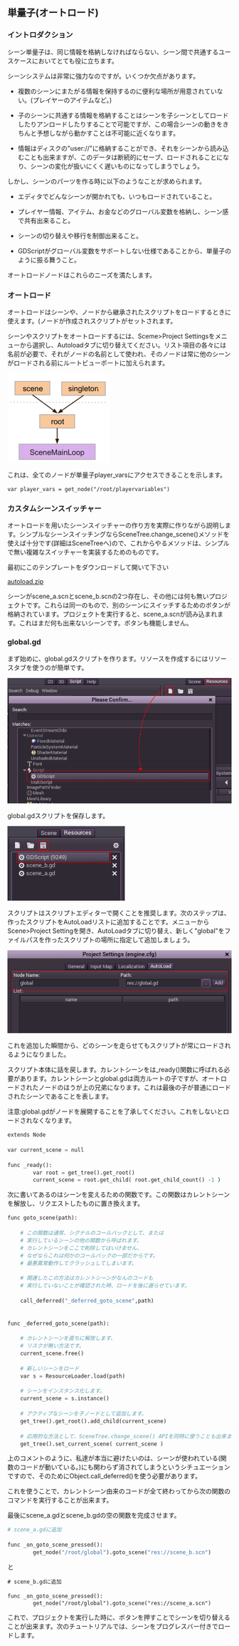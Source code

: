 ## 単量子(オートロード)

### イントロダクション

シーン単量子は、同じ情報を格納しなければならない、シーン間で共通するユースケースにおいてとても役に立ちます。

シーンシステムは非常に強力なのですが。いくつか欠点があります。

* 複数のシーンにまたがる情報を保持するのに便利な場所が用意されていない。(プレイヤーのアイテムなど。)

* 子のシーンに共通する情報を格納することはシーンを子シーンとしてロードしたりアンロードしたりすることで可能ですが、この場合シーンの動きをきちんと予想しながら動かすことは不可能に近くなります。

* 情報はディスクの"user://"に格納することができ、それをシーンから読み込むことも出来ますが、このデータは断続的にセーブ、ロードされることになり、シーンの変化が扱いにくく遅いものになってしまうでしょう。

しかし、シーンのパーツを作る時に以下のようなことが求められます。

* エディタでどんなシーンが開かれても、いつもロードされていること。

* プレイヤー情報、アイテム、お金などのグローバル変数を格納し、シーン感で共有出来ること。

* シーンの切り替えや移行を制御出来ること。

* GDScriptがグローバル変数をサポートしない仕様であることから、単量子のように振る舞うこと。

オートロードノードはこれらのニーズを満たします。

### オートロード

オートロードはシーンや、ノードから継承されたスクリプトをロードするときに使えます。(ノードが作成されスクリプトがセットされます。

シーンやスクリプトをオートロードするには、Sceme>Project Settingsをメニューから選択し、Autoloadタブに切り替えてください。リスト項目の各々には名前が必要で、それがノードの名前として使われ、そのノードは常に他のシーンがロードされる前にルートビューポートに加えられます。

![singleton](./Learning-step-by-step-assets/Singleton/singleton.png)

これは、全てのノードが単量子player_varsにアクセスできることを示します。

```pyhton
var player_vars = get_node("/root/playervariables")
```

### カスタムシーンスイッチャー

オートロードを用いたシーンスイッチャーの作り方を実際に作りながら説明します。シンプルなシーンスイッチングならSceneTree.change_scene()メソッドを使えば十分です(詳細はSceneTreeへ)ので、これからやるメソッドは、シンプルで無い複雑なスイッチャーを実装するためのものです。

最初にこのテンプレートをダウンロードして開いて下さい

[autoload.zip](http://docs.godotengine.org/en/latest/_downloads/autoload.zip "autoload.zip")

シーンがscene_a.scnとscene_b.scnの2つ存在し、その他には何も無いプロジェクトです。これらは同一のもので、別のシーンにスイッチするためのボタンが格納されています。プロジェクトを実行すると、scene_a.scnが読み込まれます。これはまだ何も出来ないシーンです。ボタンも機能しません。

### global.gd

まず始めに、global.gdスクリプトを作ります。リソースを作成するにはリソースタブを使うのが簡単です。

![newscript](./Learning-step-by-step-assets/Singleton/newscript.png)

global.gdスクリプトを保存します。

![saveasscript](./Learning-step-by-step-assets/Singleton/saveasscript.png)

スクリプトはスクリプトエディターで開くことを推奨します。次のステップは、作ったスクリプトをAutoLoadリストに追加することです。メニューからScene>Project Settingを開き、AutoLoadタブに切り替え、新しく"global"をファイルパスを作ったスクリプトの場所に指定して追加しましょう。

![addglobal](./Learning-step-by-step-assets/Singleton/addglobal.png)

これを追加した瞬間から、どのシーンを走らせてもスクリプトが常にロードされるようになりました。

スクリプト本体に話を戻します。カレントシーンをは_ready()関数に呼ばれる必要があります。カレントシーンとglobal.gdは両方ルートの子ですが、オートロードされたノードのほうが上の兄弟になります。これは最後の子が普通にロードされたシーンであることを表します。

注意:global.gdがノードを展開することを了承してください。これをしないとロードされなくなります。

```python
extends Node

var current_scene = null

func _ready():
        var root = get_tree().get_root()
        current_scene = root.get_child( root.get_child_count() -1 )
```

次に書いてあるのはシーンを変えるための関数です。この関数はカレントシーンを解放し、リクエストしたものに置き換えます。

```python
func goto_scene(path):

    # この関数は通常、シグナルのコールバックとして、または
    # 実行しているシーンの他の関数から呼ばれます。
    # カレントシーンをここで削除してはいけません、
    # なぜならこれは何かのコールバックの一部だからです。
    # 最悪異常動作してクラッシュしてしまいます。

    # 関連したこの方法はカレントシーンがなんのコードも
    # 実行していないことが確認された時、ロードを後に遅らせています。

    call_deferred("_deferred_goto_scene",path)


func _deferred_goto_scene(path):

    # カレントシーンを直ちに解放します、
    # リスクが無い方法です。
    current_scene.free()

    # 新しいシーンをロード
    var s = ResourceLoader.load(path)

    # シーンをインスタンス化します。
    current_scene = s.instance()

    # アクティブなシーンを子ノードとして追加します。
    get_tree().get_root().add_child(current_scene)

    # 応用的な方法として、SceneTree.change_scene() APIを同時に使うことも出来ます。
    get_tree().set_current_scene( current_scene )
```

上のコメントのように、私達が本当に避けたいのは、シーンが使われている(関数のコードが動いている。)にも関わらず消されてしまうというシチュエーションですので、そのためにObject.call_deferred()を使う必要があります。

これを使うことで、カレントシーン由来のコードが全て終わってから次の関数のコマンドを実行することが出来ます。

最後にscene_a.gdとscene_b.gdの空の関数を完成させます。

```python
# scene_a.gdに追加

func _on_goto_scene_pressed():
        get_node("/root/global").goto_scene("res://scene_b.scn")
```

と

```
# scene_b.gdに追加

func _on_goto_scene_pressed():
        get_node("/root/global").goto_scene("res://scene_a.scn")
```

これで、プロジェクトを実行した時に、ボタンを押すことでシーンを切り替えることが出来ます。次のチュートリアルでは、シーンをプログレスバー付きでロードします。
